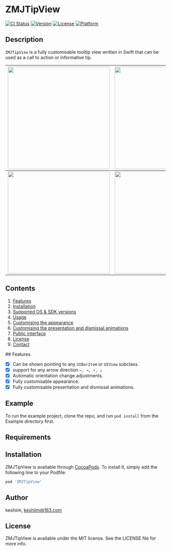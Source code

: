 # ZMJTipView

[![CI Status](http://img.shields.io/travis/keshiim/ZMJTipView.svg?style=flat)](https://travis-ci.org/keshiim/ZMJTipView)
[![Version](https://img.shields.io/cocoapods/v/ZMJTipView.svg?style=flat)](http://cocoapods.org/pods/ZMJTipView)
[![License](https://img.shields.io/cocoapods/l/ZMJTipView.svg?style=flat)](http://cocoapods.org/pods/ZMJTipView)
[![Platform](https://img.shields.io/cocoapods/p/ZMJTipView.svg?style=flat)](http://cocoapods.org/pods/ZMJTipView)

Description
---------------
```ZMJTipView``` is a fully customisable tooltip view written in Swift that can be used as a call to action or informative tip.

|<img src="https://raw.githubusercontent.com/keshiim/ZMJTipView/master/Resources/easytipview.gif" width="320">|<img src="https://raw.githubusercontent.com/keshiim/ZMJTipView/master/Resources/static.png" width="320">|
|----------|-------------|
<img src="https://raw.githubusercontent.com/keshiim/ZMJTipView/master/Resources/static-iphonex.png" width="320">|<img src="https://raw.githubusercontent.com/keshiim/ZMJTipView/master/Resources/animation.gif" width="320">||

## Contents
1. [Features](#features)
3. [Installation](#installation)
4. [Supported OS & SDK versions](#supported-versions)
5. [Usage](#usage)
6. [Customising the appearance](#customising)
7. [Customising the presentation and dismissal animations](#customising-animations)
9. [Public interface](#public-interface)
10. [License](#license)
11. [Contact](#contact)

##<a name="features"> Features </a>
- [x] Can be shown pointing to any ``UIBarItem`` or ``UIView`` subclass.
- [x] support for any arrow direction `←, →, ↑, ↓`
- [x] Automatic orientation change adjustments.
- [x] Fully customisable appearance.
- [x] Fully customisable presentation and dismissal animations.

## Example

To run the example project, clone the repo, and run `pod install` from the Example directory first.

## Requirements

## Installation

ZMJTipView is available through [CocoaPods](http://cocoapods.org). To install
it, simply add the following line to your Podfile:

```ruby
pod 'ZMJTipView'
```

## Author

keshiim, keshiim@163.com

## License

ZMJTipView is available under the MIT license. See the LICENSE file for more info.


